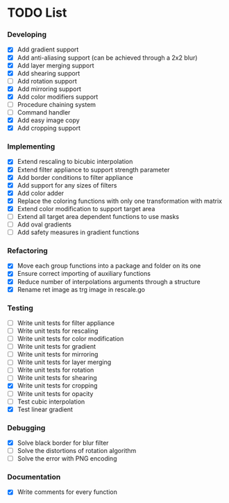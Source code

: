 # TODO List

### Developing
- [x] Add gradient support
- [x] Add anti-aliasing support (can be achieved through a 2x2 blur)
- [x] Add layer merging support
- [x] Add shearing support
- [ ] Add rotation support
- [x] Add mirroring support
- [x] Add color modifiers support
- [ ] Procedure chaining system
- [ ] Command handler
- [x] Add easy image copy
- [x] Add cropping support

### Implementing
- [x] Extend rescaling to bicubic interpolation
- [x] Extend filter appliance to support strength parameter
- [x] Add border conditions to filter appliance
- [x] Add support for any sizes of filters
- [x] Add color adder
- [x] Replace the coloring functions with only one transformation with matrix
- [x] Extend color modification to support target area
- [ ] Extend all target area dependent functions to use masks
- [ ] Add oval gradients
- [ ] Add safety measures in gradient functions

### Refactoring
- [x] Move each group functions into a package and folder on its one
- [x] Ensure correct importing of auxiliary functions
- [x] Reduce number of interpolations arguments through a structure
- [x] Rename ret image as trg image in rescale.go

### Testing
- [ ] Write unit tests for filter appliance
- [ ] Write unit tests for rescaling
- [ ] Write unit tests for color modification
- [ ] Write unit tests for gradient
- [ ] Write unit tests for mirroring
- [ ] Write unit tests for layer merging
- [ ] Write unit tests for rotation
- [ ] Write unit tests for shearing
- [x] Write unit tests for cropping
- [ ] Write unit tests for opacity
- [ ] Test cubic interpolation
- [x] Test linear gradient

### Debugging
- [x] Solve black border for blur filter
- [ ] Solve the distortions of rotation algorithm
- [ ] Solve the error with PNG encoding

### Documentation
- [x] Write comments for every function
